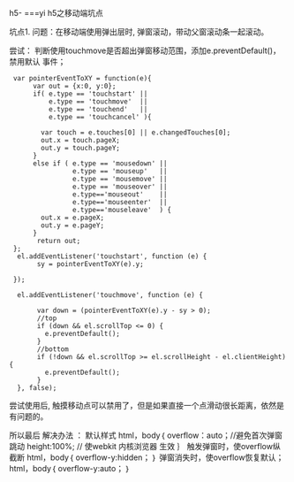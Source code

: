 h5-
===yi
h5之移动端坑点

坑点1.
 问题：在移动端使用弹出层时, 弹窗滚动，带动父窗滚动条一起滚动。

尝试：
判断使用touchmove是否超出弹窗移动范围，添加e.preventDefault()， 禁用默认  事件； 

     var pointerEventToXY = function(e){
          var out = {x:0, y:0};
          if( e.type == 'touchstart' || 
              e.type == 'touchmove'  || 
              e.type == 'touchend'   || 
              e.type == 'touchcancel' ){
              
            var touch = e.touches[0] || e.changedTouches[0];
            out.x = touch.pageX;
            out.y = touch.pageY;
          } 
          else if ( e.type == 'mousedown' || 
                    e.type == 'mouseup'   || 
                    e.type == 'mousemove' || 
                    e.type == 'mouseover' ||
                    e.type=='mouseout'    || 
                    e.type=='mouseenter'  ||
                    e.type=='mouseleave'  ) {
            out.x = e.pageX;
            out.y = e.pageY;
          }
           return out;
     };
      el.addEventListener('touchstart', function (e) {
           sy = pointerEventToXY(e).y;
              
     });

      el.addEventListener('touchmove', function (e) {
   
           var down = (pointerEventToXY(e).y - sy > 0);
           //top
           if (down && el.scrollTop <= 0) {
             e.preventDefault();
           }
           //bottom
           if (!down && el.scrollTop >= el.scrollHeight - el.clientHeight) {
             e.preventDefault();
           }
      }, false);
      
    
  尝试使用后, 触摸移动点可以禁用了，但是如果直接一个点滑动很长距离，依然是有问题的。 
 
  所以最后
  解决办法 ：
  默认样式
  html，body｛
     overflow：auto；//避免首次弹窗跳动
     height:100%; //  使webkit 内核浏览器 生效
  ｝
  触发弹窗时，使overflow纵截断
  html，body｛
     overflow-y:hidden；
  ｝
  弹窗消失时，使overflow恢复默认；
  html，body｛
     overflow-y:auto；
  ｝


 
